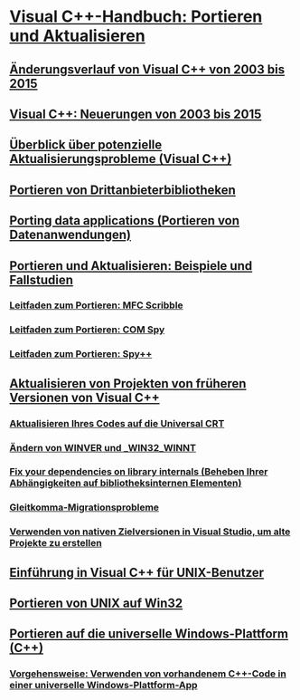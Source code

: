 # [Visual C++-Handbuch: Portieren und Aktualisieren](visual-cpp-porting-and-upgrading-guide.md)

## [Änderungsverlauf von Visual C++ von 2003 bis 2015](visual-cpp-change-history-2003-2015.md)

## [Visual C++: Neuerungen von 2003 bis 2015](visual-cpp-what-s-new-2003-through-2015.md)

## [Überblick über potenzielle Aktualisierungsprobleme (Visual C++)](overview-of-potential-upgrade-issues-visual-cpp.md)

## [Portieren von Drittanbieterbibliotheken](porting-third-party-libraries.md)

## [Porting data applications (Portieren von Datenanwendungen)](porting-data-applications.md)

## [Portieren und Aktualisieren: Beispiele und Fallstudien](porting-and-upgrading-examples-and-case-studies.md)

### [Leitfaden zum Portieren: MFC Scribble](porting-guide-mfc-scribble.md)

### [Leitfaden zum Portieren: COM Spy](porting-guide-com-spy.md)

### [Leitfaden zum Portieren: Spy++](porting-guide-spy-increment.md)

## [Aktualisieren von Projekten von früheren Versionen von Visual C++](upgrading-projects-from-earlier-versions-of-visual-cpp.md)

### [Aktualisieren Ihres Codes auf die Universal CRT](upgrade-your-code-to-the-universal-crt.md)

### [Ändern von WINVER und _WIN32_WINNT](modifying-winver-and-win32-winnt.md)

### [Fix your dependencies on library internals (Beheben Ihrer Abhängigkeiten auf bibliotheksinternen Elementen)](fix-your-dependencies-on-library-internals.md)

### [Gleitkomma-Migrationsprobleme](floating-point-migration-issues.md)

### [Verwenden von nativen Zielversionen in Visual Studio, um alte Projekte zu erstellen](use-native-multi-targeting.md)

## [Einführung in Visual C++ für UNIX-Benutzer](introduction-to-visual-cpp-for-unix-users.md)

## [Portieren von UNIX auf Win32](porting-from-unix-to-win32.md)

## [Portieren auf die universelle Windows-Plattform (C++)](porting-to-the-universal-windows-platform-cpp.md)

### [Vorgehensweise: Verwenden von vorhandenem C++-Code in einer universelle Windows-Plattform-App](how-to-use-existing-cpp-code-in-a-universal-windows-platform-app.md)

